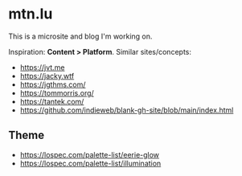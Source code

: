 # mtn.lu

This is a microsite and blog I'm working on.

Inspiration: **Content > Platform**. Similar sites/concepts:

- <https://jvt.me>
- <https://jacky.wtf>
- <https://jgthms.com/>
- <https://tommorris.org/>
- <https://tantek.com/>
- <https://github.com/indieweb/blank-gh-site/blob/main/index.html>

## Theme

- <https://lospec.com/palette-list/eerie-glow>
- <https://lospec.com/palette-list/illumination>
